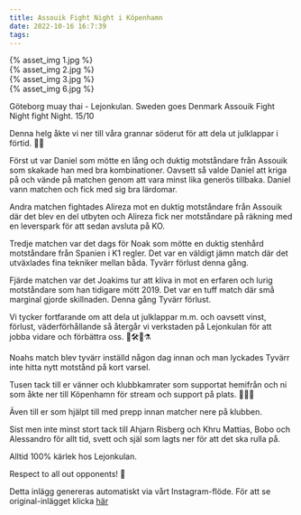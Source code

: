 ```yaml
---
title: Assouik Fight Night i Köpenhamn 
date: 2022-10-16 16:7:39
tags:
---
```

<div class="postId" style="display: none;">ID: 17980582291725529</div>



<div
class="postCarouselContainer"
carousel-children="6"
>

<div class="carouselChild">
{% asset_img 1.jpg %}
</div>


<div class="carouselChild">
{% asset_img 2.jpg %}
</div>


<div class="carouselChild">
{% asset_img 3.jpg %}
</div>




<div class="carouselChild">
{% asset_img 6.jpg %}
</div>





</div>


Göteborg muay thai - Lejonkulan. Sweden goes Denmark Assouik Fight Night fight Night. 15/10 

Denna helg åkte vi ner till våra grannar söderut för att dela ut julklappar i förtid. 🎁🧨

Först ut var Daniel som mötte en lång och duktig motståndare från Assouik som skakade han med bra kombinationer. Oavsett så valde Daniel att kriga på och vände på matchen genom att vara minst lika generös tillbaka. Daniel vann matchen och fick med sig bra lärdomar. 

Andra matchen fightades Alireza mot en duktig motståndare från Assouik där det blev en del utbyten och Alireza fick ner motståndare på räkning med en leverspark för att sedan avsluta på KO. 

Tredje matchen var det dags för Noak som mötte en duktig stenhård motståndare från Spanien i K1 regler. Det var en väldigt jämn match där det utväxlades fina tekniker mellan båda. Tyvärr förlust denna gång. 

Fjärde matchen var det Joakims tur att kliva in mot en erfaren och lurig motståndare som han tidigare mött 2019. Det var en tuff match där små marginal gjorde skillnaden. Denna gång Tyvärr förlust. 

Vi tycker fortfarande om att dela ut julklappar m.m. och oavsett vinst, förlust, väderförhållande så återgår vi verkstaden på Lejonkulan för att jobba vidare och förbättra oss. 📐🛠📝⚗️

Noahs match blev tyvärr inställd någon dag innan och man lyckades Tyvärr inte hitta nytt motstånd på kort varsel. 

Tusen tack till er vänner och klubbkamrater som supportat hemifrån och ni som åkte ner till Köpenhamn för stream och support på plats. 🙏🏽💙

Även till er som hjälpt till med prepp innan matcher nere på klubben.

Sist men inte minst stort tack till Ahjarn Risberg och Khru Mattias, Bobo och Alessandro för allt tid, svett och själ som lagts ner för att det ska rulla på.

Alltid 100% kärlek hos Lejonkulan. 

Respect to all out opponents! 🙏


<div class="automaticGeneratedPostDescription">
Detta inlägg genereras automatiskt via vårt Instagram-flöde. För att se original-inlägget klicka <a target="_blank" href="https://www.instagram.com/p/CjxwInKjyel/">här</a>
</div>
<br>
